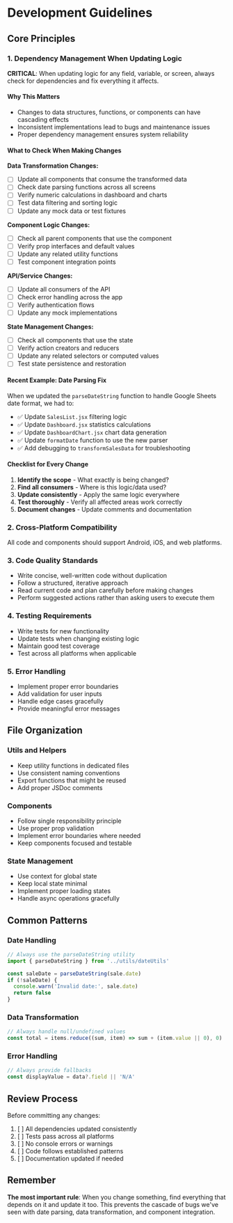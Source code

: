 # Development Guidelines

## Core Principles

### 1. Dependency Management When Updating Logic

**CRITICAL**: When updating logic for any field, variable, or screen, always check for dependencies and fix everything it affects.

#### Why This Matters
- Changes to data structures, functions, or components can have cascading effects
- Inconsistent implementations lead to bugs and maintenance issues
- Proper dependency management ensures system reliability

#### What to Check When Making Changes

**Data Transformation Changes:**
- [ ] Update all components that consume the transformed data
- [ ] Check date parsing functions across all screens
- [ ] Verify numeric calculations in dashboard and charts
- [ ] Test data filtering and sorting logic
- [ ] Update any mock data or test fixtures

**Component Logic Changes:**
- [ ] Check all parent components that use the component
- [ ] Verify prop interfaces and default values
- [ ] Update any related utility functions
- [ ] Test component integration points

**API/Service Changes:**
- [ ] Update all consumers of the API
- [ ] Check error handling across the app
- [ ] Verify authentication flows
- [ ] Update any mock implementations

**State Management Changes:**
- [ ] Check all components that use the state
- [ ] Verify action creators and reducers
- [ ] Update any related selectors or computed values
- [ ] Test state persistence and restoration

#### Recent Example: Date Parsing Fix
When we updated the `parseDateString` function to handle Google Sheets date format, we had to:
- ✅ Update `SalesList.jsx` filtering logic
- ✅ Update `Dashboard.jsx` statistics calculations  
- ✅ Update `DashboardChart.jsx` chart data generation
- ✅ Update `formatDate` function to use the new parser
- ✅ Add debugging to `transformSalesData` for troubleshooting

#### Checklist for Every Change
1. **Identify the scope** - What exactly is being changed?
2. **Find all consumers** - Where is this logic/data used?
3. **Update consistently** - Apply the same logic everywhere
4. **Test thoroughly** - Verify all affected areas work correctly
5. **Document changes** - Update comments and documentation

### 2. Cross-Platform Compatibility

All code and components should support Android, iOS, and web platforms.

### 3. Code Quality Standards

- Write concise, well-written code without duplication
- Follow a structured, iterative approach
- Read current code and plan carefully before making changes
- Perform suggested actions rather than asking users to execute them

### 4. Testing Requirements

- Write tests for new functionality
- Update tests when changing existing logic
- Maintain good test coverage
- Test across all platforms when applicable

### 5. Error Handling

- Implement proper error boundaries
- Add validation for user inputs
- Handle edge cases gracefully
- Provide meaningful error messages

## File Organization

### Utils and Helpers
- Keep utility functions in dedicated files
- Use consistent naming conventions
- Export functions that might be reused
- Add proper JSDoc comments

### Components
- Follow single responsibility principle
- Use proper prop validation
- Implement error boundaries where needed
- Keep components focused and testable

### State Management
- Use context for global state
- Keep local state minimal
- Implement proper loading states
- Handle async operations gracefully

## Common Patterns

### Date Handling
```javascript
// Always use the parseDateString utility
import { parseDateString } from '../utils/dateUtils'

const saleDate = parseDateString(sale.date)
if (!saleDate) {
  console.warn('Invalid date:', sale.date)
  return false
}
```

### Data Transformation
```javascript
// Always handle null/undefined values
const total = items.reduce((sum, item) => sum + (item.value || 0), 0)
```

### Error Handling
```javascript
// Always provide fallbacks
const displayValue = data?.field || 'N/A'
```

## Review Process

Before committing any changes:
1. [ ] All dependencies updated consistently
2. [ ] Tests pass across all platforms
3. [ ] No console errors or warnings
4. [ ] Code follows established patterns
5. [ ] Documentation updated if needed

## Remember

**The most important rule**: When you change something, find everything that depends on it and update it too. This prevents the cascade of bugs we've seen with date parsing, data transformation, and component integration. 